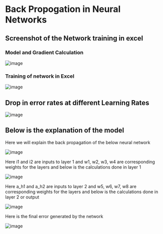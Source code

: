 # Back Propogation in Neural Networks

## Screenshot of the Network training in excel

### Model and Gradient Calculation
![image](https://user-images.githubusercontent.com/24980224/118105606-378b3d00-b3fa-11eb-8ab0-ff6fd5f76db3.png)

### Training of network in Excel
![image](https://user-images.githubusercontent.com/24980224/118106025-c8621880-b3fa-11eb-854d-896fa4a4c0f0.png)

## Drop in error rates at different Learning Rates

![image](https://user-images.githubusercontent.com/24980224/118105293-d4010f80-b3f9-11eb-9323-c1a70f2d4664.png)

## Below is the explanation of the model

Here we will explain the back propagation of the below neural network

![image](https://user-images.githubusercontent.com/24980224/118081121-642e5d00-b3d8-11eb-8ad2-f422454b94f8.png)

Here i1 and i2 are inputs to layer 1 and w1, w2, w3, w4 are corresponding weights for the layers and below is the calculations done in layer 1

![image](https://user-images.githubusercontent.com/24980224/118082954-b6bd4880-b3db-11eb-8fad-86c72adc06dc.png)

Here a_h1 and a_h2 are inputs to layer 2 and w5, w6, w7, w8 are corresponding weights for the layers and below is the calculations done in layer 2 or output

![image](https://user-images.githubusercontent.com/24980224/118083113-f6843000-b3db-11eb-9e68-fb8337debe9b.png)

Here is the final error generated by the network 

![image](https://user-images.githubusercontent.com/24980224/118083137-03a11f00-b3dc-11eb-9f08-a99d34f03f8c.png)




